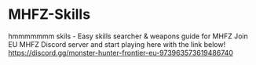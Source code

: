 # MHFZ-Skills
hmmmmmmm skils - Easy skills searcher & weapons guide for MHFZ
Join EU MHFZ Discord server and start playing here with the link below!
https://discord.gg/monster-hunter-frontier-eu-973963573619486740